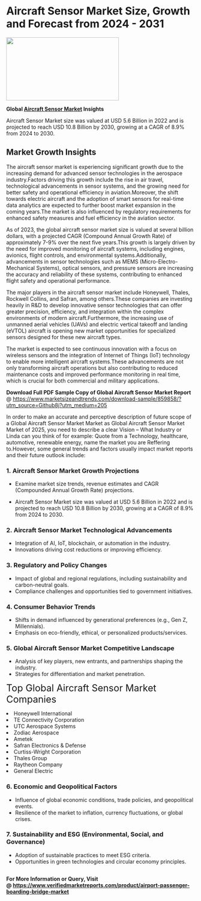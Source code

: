 <H1>Aircraft Sensor Market Size, Growth and Forecast from 2024 - 2031</H1><img class="aligncenter size-medium wp-image-584254" src="https://thirdeyenews.in/wp-content/uploads/2024/09/Global-Market-Research-300x168.jpeg" alt="" width="300" height="168" /><p><strong>Global&nbsp;<a href="https://www.marketsizeandtrends.com/download-sample/859858/?utm_source=Github8j?utm_medium=205">Aircraft Sensor Market</a> Insights</strong></p><p>Aircraft Sensor Market size was valued at USD 5.6 Billion in 2022 and is projected to reach USD 10.8 Billion by 2030, growing at a CAGR of 8.9% from 2024 to 2030.</p><p><h2>Market Growth Insights</h2> <p>The aircraft sensor market is experiencing significant growth due to the increasing demand for advanced sensor technologies in the aerospace industry.Factors driving this growth include the rise in air travel, technological advancements in sensor systems, and the growing need for better safety and operational efficiency in aviation.Moreover, the shift towards electric aircraft and the adoption of smart sensors for real-time data analytics are expected to further boost market expansion in the coming years.The market is also influenced by regulatory requirements for enhanced safety measures and fuel efficiency in the aviation sector.</p> <p>As of 2023, the global aircraft sensor market size is valued at several billion dollars, with a projected CAGR (Compound Annual Growth Rate) of approximately 7-9% over the next five years.This growth is largely driven by the need for improved monitoring of aircraft systems, including engines, avionics, flight controls, and environmental systems.Additionally, advancements in sensor technologies such as MEMS (Micro-Electro-Mechanical Systems), optical sensors, and pressure sensors are increasing the accuracy and reliability of these systems, contributing to enhanced flight safety and operational performance.</p> <p>The major players in the aircraft sensor market include Honeywell, Thales, Rockwell Collins, and Safran, among others.These companies are investing heavily in R&D to develop innovative sensor technologies that can offer greater precision, efficiency, and integration within the complex environments of modern aircraft.Furthermore, the increasing use of unmanned aerial vehicles (UAVs) and electric vertical takeoff and landing (eVTOL) aircraft is opening new market opportunities for specialized sensors designed for these new aircraft types.</p> <p>The market is expected to see continuous innovation with a focus on wireless sensors and the integration of Internet of Things (IoT) technology to enable more intelligent aircraft systems.These advancements are not only transforming aircraft operations but also contributing to reduced maintenance costs and improved performance monitoring in real time, which is crucial for both commercial and military applications.</p> <p><span class=""><strong>Download Full PDF Sample Copy of Global Aircraft Sensor Market Report</strong> @ <a href="https://www.marketsizeandtrends.com/download-sample/859858/?utm_source=Github8j?utm_medium=205" target="_blank">https://www.marketsizeandtrends.com/download-sample/859858/?utm_source=Github8j?utm_medium=205</a></span></p><p>In order to make an accurate and perceptive description of future scope of a Global&nbsp;Aircraft Sensor Market Market as Global&nbsp;Aircraft Sensor Market Market of 2025, you need to describe a clear Vision &ndash; What Industry or Linda can you think of for example: Quote from a Technology, healthcare, automotive, renewable energy, name the market you are Reffering to.However, some general trends and factors usually impact market reports and their future outlook include:</p><h3>1.&nbsp;<strong>Aircraft Sensor Market Growth Projections</strong></h3><ul><li>Examine market size trends, revenue estimates and CAGR (Compounded Annual Growth Rate) projections.</li><li><p>Aircraft Sensor Market size was valued at USD 5.6 Billion in 2022 and is projected to reach USD 10.8 Billion by 2030, growing at a CAGR of 8.9% from 2024 to 2030.</p></li></ul><h3>2.&nbsp;<strong>Aircraft Sensor Market Technological Advancements</strong></h3><ul><li>Integration of AI, IoT, blockchain, or automation in the industry.</li><li>Innovations driving cost reductions or improving efficiency.</li></ul><h3>3.&nbsp;<strong>Regulatory and Policy Changes</strong></h3><ul><li>Impact of global and regional regulations, including sustainability and carbon-neutral goals.</li><li>Compliance challenges and opportunities tied to government initiatives.</li></ul><h3>4.&nbsp;<strong>Consumer Behavior Trends</strong></h3><ul><li>Shifts in demand influenced by generational preferences (e.g., Gen Z, Millennials).</li><li>Emphasis on eco-friendly, ethical, or personalized products/services.</li></ul><h3>5.&nbsp;<strong>Global Aircraft Sensor Market Competitive Landscape</strong></h3><ul><li>Analysis of key players, new entrants, and partnerships shaping the industry.</li><li>Strategies for differentiation and market penetration.</li></ul><p data-pm-slice="1 1 []"><span style="color: inherit; font-family: inherit; font-size: 25px;">Top Global Aircraft Sensor Market Companies</span></p><div class="" data-test-id=""><p><li>Honeywell International</li><li> TE Connectivity Corporation</li><li> UTC Aerospace Systems</li><li> Zodiac Aerospace</li><li> Ametek</li><li> Safran Electronics & Defense</li><li> Curtiss-Wright Corporation</li><li> Thales Group</li><li> Raytheon Company</li><li> General Electric</li></p></div><h3>6.&nbsp;<strong>Economic and Geopolitical Factors</strong></h3><ul><li>Influence of global economic conditions, trade policies, and geopolitical events.</li><li>Resilience of the market to inflation, currency fluctuations, or global crises.</li></ul><h3>7.&nbsp;<strong>Sustainability and ESG (Environmental, Social, and Governance)</strong></h3><ul><li>Adoption of sustainable practices to meet ESG criteria.</li><li>Opportunities in green technologies and circular economy principles.</li></ul><h2><strong style="font-size: 14px;">For More Information or Query, Visit @&nbsp;</strong><a style="background-color: #ffffff; font-size: 14px;" href="https://www.marketsizeandtrends.com/report/aircraft-sensor-market/" target="_blank">https://www.verifiedmarketreports.com/product/airport-passenger-boarding-bridge-market</a></h2>
